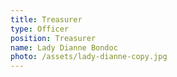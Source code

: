 ```yaml
---
title: Treasurer
type: Officer
position: Treasurer
name: Lady Dianne Bondoc
photo: /assets/lady-dianne-copy.jpg
---
```


